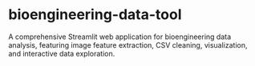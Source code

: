 # bioengineering-data-tool
A comprehensive Streamlit web application for bioengineering data analysis, featuring image feature extraction, CSV cleaning, visualization, and interactive data exploration.
